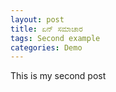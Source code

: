 ```yaml
---
layout: post
title: ಏನ್ ಸಮಾಚಾರ 
tags: Second example
categories: Demo
--- 
```


This is my second post
